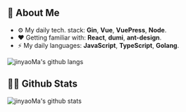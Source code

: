 ## :thinking: About Me

- :gear: My daily tech. stack: **Gin**, **Vue**, **VuePress**, **Node**.
- :heart: Getting familiar with: **React**, **dumi**, **ant-design**.
- :zap: My daily languages: **JavaScript**, **TypeScript**, **Golang**.

![jinyaoMa's github langs](https://github-readme-stats.vercel.app/api/top-langs/?username=jinyaoMa&layout=compact&theme=merko&langs_count=8&hide=html,css,ejs,smarty)

## :raising_hand_man: Github Stats

![jinyaoMa's github stats](https://github-readme-stats.vercel.app/api/?username=jinyaoMa&show_icons=true&theme=merko&count_private=true)
